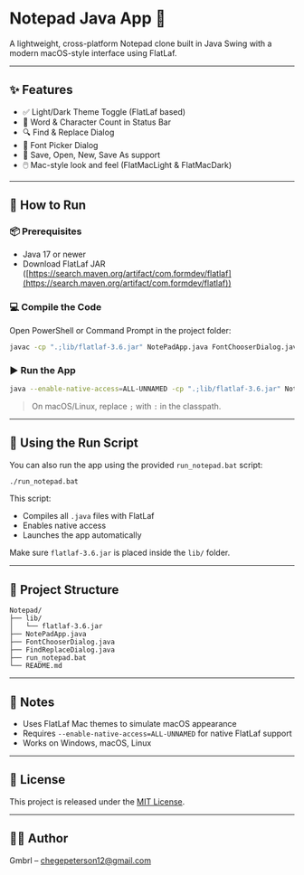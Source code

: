 # Notepad Java App 📝

A lightweight, cross-platform Notepad clone built in Java Swing with a modern macOS-style interface using FlatLaf.

---

## ✨ Features

* ✅ Light/Dark Theme Toggle (FlatLaf based)
* 📝 Word & Character Count in Status Bar
* 🔍 Find & Replace Dialog
* 🎨 Font Picker Dialog
* 📁 Save, Open, New, Save As support
* 🖱️ Mac-style look and feel (FlatMacLight & FlatMacDark)

---

## 🚀 How to Run

### 📦 Prerequisites

* Java 17 or newer
* Download FlatLaf JAR ([https://search.maven.org/artifact/com.formdev/flatlaf](https://search.maven.org/artifact/com.formdev/flatlaf))

### 💻 Compile the Code

Open PowerShell or Command Prompt in the project folder:

```bash
javac -cp ".;lib/flatlaf-3.6.jar" NotePadApp.java FontChooserDialog.java FindReplaceDialog.java
```

### ▶️ Run the App

```bash
java --enable-native-access=ALL-UNNAMED -cp ".;lib/flatlaf-3.6.jar" NotePadApp
```

> On macOS/Linux, replace `;` with `:` in the classpath.

---

## 🔄 Using the Run Script

You can also run the app using the provided `run_notepad.bat` script:

```bash
./run_notepad.bat
```

This script:

* Compiles all `.java` files with FlatLaf
* Enables native access
* Launches the app automatically

Make sure `flatlaf-3.6.jar` is placed inside the `lib/` folder.

---

## 📂 Project Structure

```
Notepad/
├── lib/
│   └── flatlaf-3.6.jar
├── NotePadApp.java
├── FontChooserDialog.java
├── FindReplaceDialog.java
├── run_notepad.bat
└── README.md
```

---

## 🧠 Notes

* Uses FlatLaf Mac themes to simulate macOS appearance
* Requires `--enable-native-access=ALL-UNNAMED` for native FlatLaf support
* Works on Windows, macOS, Linux

---

## 📜 License

This project is released under the [MIT License](https://opensource.org/licenses/MIT).

---

## 👨‍💻 Author

Gmbrl – [chegepeterson12@gmail.com](mailto:chegepeterson12@gmail.com)
